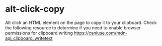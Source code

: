 # alt-click-copy

 Alt click an HTML element on the page to copy it to your clipboard. Check the following resource to determine if you need to enable browser permissions for clipboard writing https://caniuse.com/mdn-api_clipboard_writetext

